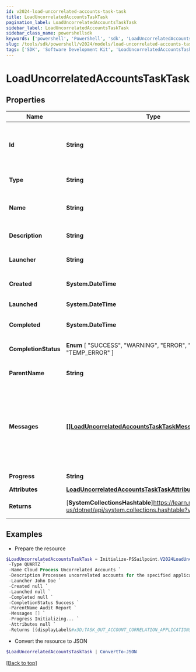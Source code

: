 ```yaml
---
id: v2024-load-uncorrelated-accounts-task-task
title: LoadUncorrelatedAccountsTaskTask
pagination_label: LoadUncorrelatedAccountsTaskTask
sidebar_label: LoadUncorrelatedAccountsTaskTask
sidebar_class_name: powershellsdk
keywords: ['powershell', 'PowerShell', 'sdk', 'LoadUncorrelatedAccountsTaskTask', 'V2024LoadUncorrelatedAccountsTaskTask'] 
slug: /tools/sdk/powershell/v2024/models/load-uncorrelated-accounts-task-task
tags: ['SDK', 'Software Development Kit', 'LoadUncorrelatedAccountsTaskTask', 'V2024LoadUncorrelatedAccountsTaskTask']
---
```



# LoadUncorrelatedAccountsTaskTask

## Properties

Name | Type | Description | Notes
------------ | ------------- | ------------- | -------------
**Id** | **String** | System-generated unique ID of the task this taskStatus represents | [optional] 
**Type** | **String** | Type of task this task represents | [optional] 
**Name** | **String** | The name of uncorrelated accounts process | [optional] 
**Description** | **String** | The description of the task | [optional] 
**Launcher** | **String** | The user who initiated the task | [optional] 
**Created** | **System.DateTime** | The Task creation date | [optional] 
**Launched** | **System.DateTime** | The task start date | [optional] 
**Completed** | **System.DateTime** | The task completion date | [optional] 
**CompletionStatus** |  **Enum** [  "SUCCESS",    "WARNING",    "ERROR",    "TERMINATED",    "TEMP_ERROR" ] | Task completion status. | [optional] 
**ParentName** | **String** | Name of the parent task if exists. | [optional] 
**Messages** | [**[]LoadUncorrelatedAccountsTaskTaskMessagesInner**](load-uncorrelated-accounts-task-task-messages-inner) | List of the messages dedicated to the report.  From task definition perspective here usually should be warnings or errors. | [optional] 
**Progress** | **String** | Current task state. | [optional] 
**Attributes** | [**LoadUncorrelatedAccountsTaskTaskAttributes**](load-uncorrelated-accounts-task-task-attributes) |  | [optional] 
**Returns** | [**SystemCollectionsHashtable**]https://learn.microsoft.com/en-us/dotnet/api/system.collections.hashtable?view=net-9.0 | Return values from the task | [optional] 

## Examples

- Prepare the resource
```powershell
$LoadUncorrelatedAccountsTaskTask = Initialize-PSSailpoint.V2024LoadUncorrelatedAccountsTaskTask  -Id 90b83a6bb737489494794f84cd3a51e6 `
 -Type QUARTZ `
 -Name Cloud Process Uncorrelated Accounts `
 -Description Processes uncorrelated accounts for the specified application. `
 -Launcher John Doe `
 -Created null `
 -Launched null `
 -Completed null `
 -CompletionStatus Success `
 -ParentName Audit Report `
 -Messages [] `
 -Progress Initializing... `
 -Attributes null `
 -Returns [{displayLabel&#x3D;TASK_OUT_ACCOUNT_CORRELATION_APPLICATIONS, attributeName&#x3D;applications}, {displayLabel&#x3D;TASK_OUT_ACCOUNT_CORRELATION_TOTAL, attributeName&#x3D;total}, {displayLabel&#x3D;TASK_OUT_ACCOUNT_CORRELATION_IGNORED, attributeName&#x3D;correlationFailures}, {displayLabel&#x3D;TASK_OUT_ACCOUNT_CORRELATION_FAILURES, attributeName&#x3D;ignored}, {displayLabel&#x3D;TASK_OUT_UNCHANGED_ACCOUNTS, attributeName&#x3D;optimized}, {displayLabel&#x3D;TASK_OUT_ACCOUNT_CORRELATION__CREATED, attributeName&#x3D;created}, {displayLabel&#x3D;TASK_OUT_ACCOUNT_CORRELATION_UPDATED, attributeName&#x3D;updated}, {displayLabel&#x3D;TASK_OUT_ACCOUNT_CORRELATION_DELETED, attributeName&#x3D;deleted}, {displayLabel&#x3D;TASK_OUT_ACCOUNT_CORRELATION_MANAGER_CHANGES, attributeName&#x3D;managerChanges}, {displayLabel&#x3D;TASK_OUT_ACCOUNT_CORRELATION_BUSINESS_ROLE_CHANGES, attributeName&#x3D;detectedRoleChanges}, {displayLabel&#x3D;TASK_OUT_ACCOUNT_CORRELATION_EXCEPTION_CHANGES, attributeName&#x3D;exceptionChanges}, {displayLabel&#x3D;TASK_OUT_ACCOUNT_CORRELATION_POLICIES, attributeName&#x3D;policies}, {displayLabel&#x3D;TASK_OUT_ACCOUNT_CORRELATION_POLICY_VIOLATIONS, attributeName&#x3D;policyViolations}, {displayLabel&#x3D;TASK_OUT_ACCOUNT_CORRELATION_POLICY_NOTIFICATIONS, attributeName&#x3D;policyNotifications}, {displayLabel&#x3D;TASK_OUT_ACCOUNT_CORRELATION_SCORES_CHANGED, attributeName&#x3D;scoresChanged}, {displayLabel&#x3D;TASK_OUT_ACCOUNT_CORRELATION_SNAPSHOTS_CREATED, attributeName&#x3D;snapshotsCreated}, {displayLabel&#x3D;TASK_OUT_ACCOUNT_CORRELATION_SCOPES_CREATED, attributeName&#x3D;scopesCreated}, {displayLabel&#x3D;TASK_OUT_ACCOUNT_CORRELATION_SCOPES_CORRELATED, attributeName&#x3D;scopesCorrelated}, {displayLabel&#x3D;TASK_OUT_ACCOUNT_CORRELATION_SCOPES_SELECTED, attributeName&#x3D;scopesSelected}, {displayLabel&#x3D;TASK_OUT_ACCOUNT_CORRELATION_SCOPES_DORMANT, attributeName&#x3D;scopesDormant}, {displayLabel&#x3D;TASK_OUT_ACCOUNT_CORRELATION_UNSCOPED_IDENTITIES, attributeName&#x3D;unscopedIdentities}, {displayLabel&#x3D;TASK_OUT_ACCOUNT_CORRELATION_CERTIFICATIONS_CREATED, attributeName&#x3D;certificationsCreated}, {displayLabel&#x3D;TASK_OUT_ACCOUNT_CORRELATION_CERTIFICATIONS_DELETED, attributeName&#x3D;certificationsDeleted}, {displayLabel&#x3D;TASK_OUT_ACCOUNT_CORRELATION_APPLICATIONS_GENERATED, attributeName&#x3D;applicationsGenerated}, {displayLabel&#x3D;TASK_OUT_ACCOUNT_CORRELATION_MANAGED_ATTRIBUTES_PROMOTED, attributeName&#x3D;managedAttributesCreated}, {displayLabel&#x3D;TASK_OUT_ACCOUNT_CORRELATION_MANAGED_ATTRIBUTES_PROMOTED_BY_APP, attributeName&#x3D;managedAttributesCreatedByApplication}, {displayLabel&#x3D;TASK_OUT_ACCOUNT_CORRELATION_IDENTITYENTITLEMENTS_CREATED, attributeName&#x3D;identityEntitlementsCreated}, {displayLabel&#x3D;TASK_OUT_ACCOUNT_CORRELATION_GROUPS_CREATED, attributeName&#x3D;groupsCreated}]
```

- Convert the resource to JSON
```powershell
$LoadUncorrelatedAccountsTaskTask | ConvertTo-JSON
```


[[Back to top]](#) 

